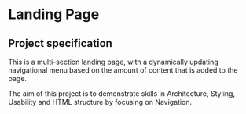 # Landing Page

## Project specification

This is a multi-section landing page, with a dynamically updating navigational menu based on the amount of content that is added to the page.

The aim of this project is to demonstrate skills in Architecture, Styling, Usability and HTML structure by focusing on Navigation.